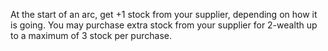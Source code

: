 At the start of an arc, get +1 stock from your supplier, depending on how it is going. You may purchase extra stock from your supplier for 2-wealth up to a maximum of 3 stock per purchase.